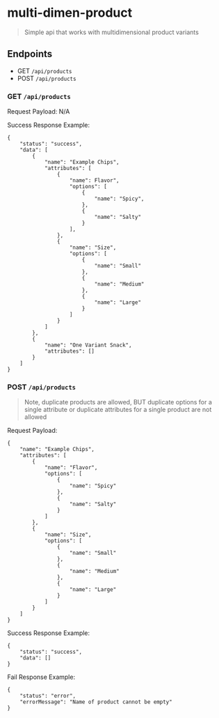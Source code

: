 # multi-dimen-product
> Simple api that works with multidimensional product variants

## Endpoints
- GET  `/api/products`
- POST `/api/products`

### GET `/api/products`

Request Payload: N/A

Success Response Example: 

```
{
	"status": "success",
	"data": [
		{
			"name": "Example Chips",
			"attributes": [
				{
					"name": Flavor",
					"options": [
						{
							"name": "Spicy",
						},
						{
							"name": "Salty"
						}
					],
				},
				{
					"name": "Size",
					"options": [
						{
							"name": "Small"
						},
						{
							"name": "Medium"
						},
						{
							"name": "Large"
						}
					]
				}
			]
		},
		{
			"name": "One Variant Snack",
			"attributes": []
		}
	]
}
```

### POST `/api/products`

> Note, duplicate products are allowed, BUT duplicate options for a single attribute or duplicate attributes for a single product are not allowed

Request Payload:

```
{
	"name": "Example Chips",
	"attributes": [
		{
			"name": "Flavor",
			"options": [
				{
					"name": "Spicy"
				},
				{
					"name": "Salty"
				}
			]
		},
		{
			"name": "Size",
			"options": [
				{
					"name": "Small"
				},
				{
					"name": "Medium"
				},
				{
					"name": "Large"
				}
			]
		}
	]
}
```

Success Response Example:

```
{
	"status": "success",
	"data": []
}
```

Fail Response Example:

```
{
	"status": "error",
	"errorMessage": "Name of product cannot be empty"
}

